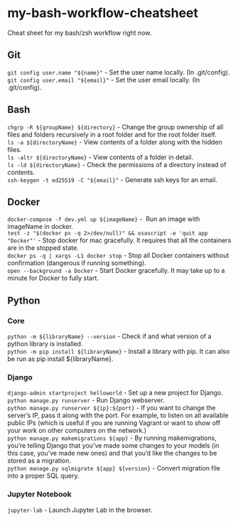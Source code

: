 # my-bash-workflow-cheatsheet
Cheat sheet for my bash/zsh workflow right now.

## Git
```git config user.name "${name}"``` - Set the user name locally. (In .git/config).
```git config user.email "${email}"``` - Set the user email locally. (In .git/config).

## Bash

```chgrp -R ${groupName} ${directory}``` - Change the group ownership of all files and folders recursively in a root folder and for the root folder itself.  
```ls -a ${directoryName}``` - View contents of a folder along with the hidden files.  
```ls -altr ${directoryName}``` - View contents of a folder in detail.  
```ls -ld ${directoryName}``` - Check the permissions of a directory instead of contents.  
```ssh-keygen -t ed25519 -C "${email}"``` - Generate ssh keys for an email.  

## Docker

```docker-compose -f dev.yml up ${imageName}``` -  Run an image with imageName in docker.  
```test -z "$(docker ps -q 2>/dev/null)" && osascript -e 'quit app "Docker"'``` - Stop docker for mac gracefully. It requires that all the containers are in the stopped state.  
```docker ps -q | xargs -L1 docker stop``` - Stop all Docker containers without confirmation (dangerous if running something).  
```open --background -a Docker``` - Start Docker gracefully. It may take up to a minute for Docker to fully start.  

## Python
### Core
```python -m ${libraryName} --version``` - Check if and what version of a python library is installed.  
```python -m pip install ${libraryName}``` - Install a library with pip. It can also be run as pip install ${libraryName}.  
### Django
```django-admin startproject helloworld``` - Set up a new project for Django.  
```python manage.py runserver``` - Run Django webserver.  
```python manage.py runserver ${ip}:${port}``` - If you want to change the server’s IP, pass it along with the port. For example, to listen on all available public IPs (which is useful if you are running Vagrant or want to show off your work on other computers on the network.)  
```python manage.py makemigrations ${app}``` - By running makemigrations, you’re telling Django that you’ve made some changes to your models (in this case, you’ve made new ones) and that you’d like the changes to be stored as a migration.  
```python manage.py sqlmigrate ${app} ${version}``` - Convert migration file into a proper SQL query.  
### Jupyter Notebook
```jupyter-lab``` - Launch Jupyter Lab in the browser.